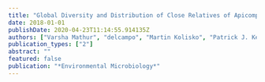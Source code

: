 ```yaml
---
title: "Global Diversity and Distribution of Close Relatives of Apicomplexan Parasites"
date: 2018-01-01
publishDate: 2020-04-23T11:14:55.914135Z
authors: ["Varsha Mathur", "delcampo", "Martin Kolisko", "Patrick J. Keeling"]
publication_types: ["2"]
abstract: ""
featured: false
publication: "*Environmental Microbiology*"
---
```

